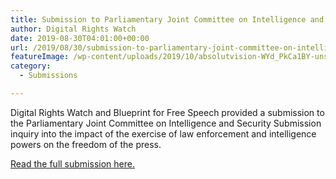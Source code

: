 ```yaml
---
title: Submission to Parliamentary Joint Committee on Intelligence and Security Submission inquiry into the impact of the exercise of law enforcement and intelligence powers on the freedom of the press
author: Digital Rights Watch
date: 2019-08-30T04:01:00+00:00
url: /2019/08/30/submission-to-parliamentary-joint-committee-on-intelligence-and-security-submission-inquiry-into-the-impact-of-the-exercise-of-law-enforcement-and-intelligence-powers-on-the-freedom-of-the-press/
featureImage: /wp-content/uploads/2019/10/absolutvision-WYd_PkCa1BY-unsplash-scaled.jpg
category:
  - Submissions

---
```

Digital Rights Watch and Blueprint for Free Speech provided a submission to the Parliamentary Joint Committee on Intelligence and Security Submission inquiry into the impact of the exercise of law enforcement and intelligence powers on the freedom of the press.

[Read the full submission here.][1]

 [1]: /wp-content/uploads/2020/01/Blueprint-DRW-Submission-to-PJCIS.pdf
